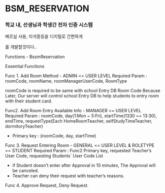 <h1>BSM_RESERVATION</h1>
<h3>학교 내, 선생님과 학생간 전자 인증 시스템</h3>
<p>베르실 사용, 이석증등을 디지털로 간편하게<p>
<p>를 개발할것이다..</p>

Functions - BssmReservation

Essential Functions

Func 1.
Add Room Method - ADMIN <= USER LEVEL
Required Param : roomCode, roomName, roomManagerUserCode, RoomType

roomCode is required to be same with school Entry DB Room Code
Because Later, Our server will control school Entry DB to help students to entry room with their student card.

Func2.
Add Room Entry Available Info - MANAGER <= USER LEVEL
Required Param : roomCode, day(1:Mon ~ 5:Fri), startTime(1330 == 13:30), endTime, requestType(Each HomeRoomTeacher, selfStudyTimeTeacher, dormitoryTeacher)

- Primary key : (roomCode, day, startTime)

Func 3.
Request Entering Room - GENERAL <= USER LEVEL & ROLETYPE == STUDENT
Required Param : Func2 Primary key, requested Teacher’s User Code, requesting Students` User Code List

- if Student doesn’t enter after Approval in 10 minutes,
  The Approval will be canceled.
- Teacher can deny their request with teacher’s reasons.

Func 4.
Approve Request, Deny Request.
